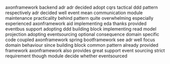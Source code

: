 axonframework backend adr adr decided adopt cqrs tactical ddd pattern respectively adr decided well event mean communication module maintenance practicality behind pattern quite overwhelming especially experienced axonframework aid implementing eda thanks provided eventbus support adopting ddd building block implementing read model projection adopting eventsourcing optional consequence domain specific code coupled axonframework spring bootframework see adr well focus domain behaviour since building block common pattern already provided framework axonframework also provides great support event sourcing strict requirement though module decide whether eventsourced